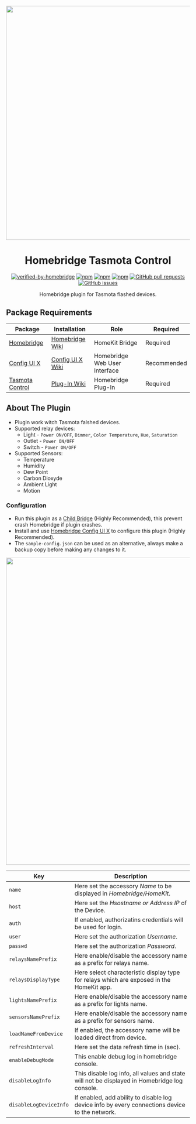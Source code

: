 <p align="center">
  <a href="https://github.com/grzegorz914/homebridge-tasmota-control"><img src="https://raw.githubusercontent.com/grzegorz914/homebridge-tasmota-control/main/graphics/homebridge-tasmota-control.png" width="640"></a>
</p>

<span align="center">

# Homebridge Tasmota Control

[![verified-by-homebridge](https://badgen.net/badge/homebridge/verified/purple)](https://github.com/homebridge/homebridge/wiki/Verified-Plugins)
[![npm](https://badgen.net/npm/dt/homebridge-tasmota-control?color=purple)](https://www.npmjs.com/package/homebridge-tasmota-control)
[![npm](https://badgen.net/npm/v/homebridge-tasmota-control?color=purple)](https://www.npmjs.com/package/homebridge-tasmota-control)
[![npm](https://img.shields.io/npm/v/homebridge-tasmota-control/beta.svg?style=flat-square)](https://www.npmjs.com/package/homebridge-tasmota-control)
[![GitHub pull requests](https://img.shields.io/github/issues-pr/grzegorz914/homebridge-tasmota-control.svg)](https://github.com/grzegorz914/homebridge-tasmota-control/pulls)
[![GitHub issues](https://img.shields.io/github/issues/grzegorz914/homebridge-tasmota-control.svg)](https://github.com/grzegorz914/homebridge-tasmota-control/issues)

Homebridge plugin for Tasmota flashed devices.

</span>

## Package Requirements

| Package | Installation | Role | Required |
| --- | --- | --- | --- |
| [Homebridge](https://github.com/homebridge/homebridge) | [Homebridge Wiki](https://github.com/homebridge/homebridge/wiki) | HomeKit Bridge | Required |
| [Config UI X](https://github.com/homebridge/homebridge-config-ui-x) | [Config UI X Wiki](https://github.com/homebridge/homebridge-config-ui-x/wiki) | Homebridge Web User Interface | Recommended |
| [Tasmota Control](https://www.npmjs.com/package/homebridge-tasmota-control) | [Plug-In Wiki](https://github.com/grzegorz914/homebridge-tasmota-control/wiki) | Homebridge Plug-In | Required |

## About The Plugin

* Plugin work witch Tasmota falshed devices.
* Supported relay devices:
  * Light - `Power ON/OFF`, `Dimmer`, `Color Temperature`, `Hue`, `Saturation`
  * Outlet - `Power ON/OFF`
  * Switch - `Power ON/OFF`
* Supported Sensors:
  * Temperature
  * Humidity
  * Dew Point
  * Carbon Dioxyde
  * Ambient Light
  * Motion

### Configuration

* Run this plugin as a [Child Bridge](https://github.com/homebridge/homebridge/wiki/Child-Bridges) (Highly Recommended), this prevent crash Homebridge if plugin crashes.
* Install and use [Homebridge Config UI X](https://github.com/homebridge/homebridge-config-ui-x/wiki) to configure this plugin (Highly Recommended).
* The `sample-config.json` can be used as an alternative, always make a backup copy before making any changes to it.

<p align="center">
  <a href="https://github.com/grzegorz914/homebridge-tasmota-control"><img src="https://raw.githubusercontent.com/grzegorz914/homebridge-tasmota-control/master/graphics/ustawienia.png" width="840"></a>
</p>

| Key | Description |
| --- | --- |
| `name` | Here set the accessory *Name* to be displayed in *Homebridge/HomeKit*. |
| `host` | Here set the *Hsostname or Address IP* of the Device.|
| `auth` | If enabled, authorizatins credentials will be used for login. |
| `user` | Here set the authorization *Username*. |
| `passwd` | Here set the authorization *Password*. |
| `relaysNamePrefix` | Here enable/disable the accessory name as a prefix for relays name. |
| `relaysDisplayType` | Here select characteristic display type for relays which are exposed in the HomeKit app. |
| `lightsNamePrefix` | Here enable/disable the accessory name as a prefix for lights name. |
| `sensorsNamePrefix` | Here enable/disable the accessory name as a prefix for sensors name. |
| `loadNameFromDevice` | If enabled, the accessory name will be loaded direct from device. |
| `refreshInterval` | Here set the data refresh time in (sec). |
| `enableDebugMode` | This enable debug log in homebridge console. |
| `disableLogInfo` | This disable log info, all values and state will not be displayed in Homebridge log console. |
| `disableLogDeviceInfo` | If enabled, add ability to disable log device info by every connections device to the network. |
